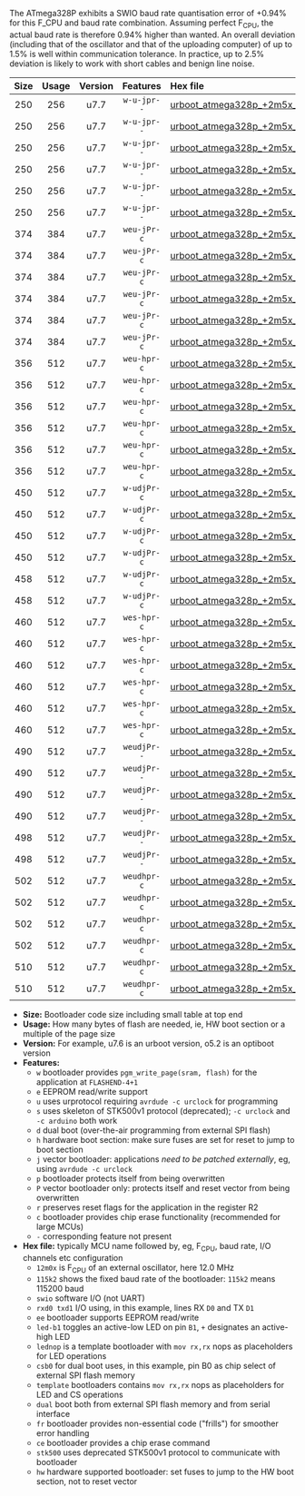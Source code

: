 The ATmega328P exhibits a SWIO baud rate quantisation error of +0.94% for this F_CPU and baud rate combination. Assuming perfect F<sub>CPU</sub>, the actual baud rate is therefore 0.94% higher than wanted. An overall deviation (including that of the oscillator and that of the uploading computer) of up to 1.5% is well within communication tolerance. In practice, up to 2.5% deviation is likely to work with short cables and benign line noise.

|Size|Usage|Version|Features|Hex file|
|:-:|:-:|:-:|:-:|:--|
|250|256|u7.7|`w-u-jpr--`|[urboot_atmega328p_+2m5x_++57k6_swio_rxd0_txd1_led+b1.hex](https://raw.githubusercontent.com/stefanrueger/urboot.hex/main/mcus/atmega328p/external_oscillator/fcpu_+2m5x/br_++57k6/urboot_atmega328p_+2m5x_++57k6_swio_rxd0_txd1_led+b1.hex)|
|250|256|u7.7|`w-u-jpr--`|[urboot_atmega328p_+2m5x_++57k6_swio_rxd0_txd1_led+b5.hex](https://raw.githubusercontent.com/stefanrueger/urboot.hex/main/mcus/atmega328p/external_oscillator/fcpu_+2m5x/br_++57k6/urboot_atmega328p_+2m5x_++57k6_swio_rxd0_txd1_led+b5.hex)|
|250|256|u7.7|`w-u-jpr--`|[urboot_atmega328p_+2m5x_++57k6_swio_rxd0_txd1_led+d5.hex](https://raw.githubusercontent.com/stefanrueger/urboot.hex/main/mcus/atmega328p/external_oscillator/fcpu_+2m5x/br_++57k6/urboot_atmega328p_+2m5x_++57k6_swio_rxd0_txd1_led+d5.hex)|
|250|256|u7.7|`w-u-jpr--`|[urboot_atmega328p_+2m5x_++57k6_swio_rxd0_txd1_led-b1.hex](https://raw.githubusercontent.com/stefanrueger/urboot.hex/main/mcus/atmega328p/external_oscillator/fcpu_+2m5x/br_++57k6/urboot_atmega328p_+2m5x_++57k6_swio_rxd0_txd1_led-b1.hex)|
|250|256|u7.7|`w-u-jpr--`|[urboot_atmega328p_+2m5x_++57k6_swio_rxd0_txd1_led-d5.hex](https://raw.githubusercontent.com/stefanrueger/urboot.hex/main/mcus/atmega328p/external_oscillator/fcpu_+2m5x/br_++57k6/urboot_atmega328p_+2m5x_++57k6_swio_rxd0_txd1_led-d5.hex)|
|250|256|u7.7|`w-u-jpr--`|[urboot_atmega328p_+2m5x_++57k6_swio_rxd0_txd1_lednop.hex](https://raw.githubusercontent.com/stefanrueger/urboot.hex/main/mcus/atmega328p/external_oscillator/fcpu_+2m5x/br_++57k6/urboot_atmega328p_+2m5x_++57k6_swio_rxd0_txd1_lednop.hex)|
|374|384|u7.7|`weu-jPr-c`|[urboot_atmega328p_+2m5x_++57k6_swio_rxd0_txd1_ee_led+b1_fr_ce.hex](https://raw.githubusercontent.com/stefanrueger/urboot.hex/main/mcus/atmega328p/external_oscillator/fcpu_+2m5x/br_++57k6/urboot_atmega328p_+2m5x_++57k6_swio_rxd0_txd1_ee_led+b1_fr_ce.hex)|
|374|384|u7.7|`weu-jPr-c`|[urboot_atmega328p_+2m5x_++57k6_swio_rxd0_txd1_ee_led+b5_fr_ce.hex](https://raw.githubusercontent.com/stefanrueger/urboot.hex/main/mcus/atmega328p/external_oscillator/fcpu_+2m5x/br_++57k6/urboot_atmega328p_+2m5x_++57k6_swio_rxd0_txd1_ee_led+b5_fr_ce.hex)|
|374|384|u7.7|`weu-jPr-c`|[urboot_atmega328p_+2m5x_++57k6_swio_rxd0_txd1_ee_led+d5_fr_ce.hex](https://raw.githubusercontent.com/stefanrueger/urboot.hex/main/mcus/atmega328p/external_oscillator/fcpu_+2m5x/br_++57k6/urboot_atmega328p_+2m5x_++57k6_swio_rxd0_txd1_ee_led+d5_fr_ce.hex)|
|374|384|u7.7|`weu-jPr-c`|[urboot_atmega328p_+2m5x_++57k6_swio_rxd0_txd1_ee_led-b1_fr_ce.hex](https://raw.githubusercontent.com/stefanrueger/urboot.hex/main/mcus/atmega328p/external_oscillator/fcpu_+2m5x/br_++57k6/urboot_atmega328p_+2m5x_++57k6_swio_rxd0_txd1_ee_led-b1_fr_ce.hex)|
|374|384|u7.7|`weu-jPr-c`|[urboot_atmega328p_+2m5x_++57k6_swio_rxd0_txd1_ee_led-d5_fr_ce.hex](https://raw.githubusercontent.com/stefanrueger/urboot.hex/main/mcus/atmega328p/external_oscillator/fcpu_+2m5x/br_++57k6/urboot_atmega328p_+2m5x_++57k6_swio_rxd0_txd1_ee_led-d5_fr_ce.hex)|
|374|384|u7.7|`weu-jPr-c`|[urboot_atmega328p_+2m5x_++57k6_swio_rxd0_txd1_ee_lednop_fr_ce.hex](https://raw.githubusercontent.com/stefanrueger/urboot.hex/main/mcus/atmega328p/external_oscillator/fcpu_+2m5x/br_++57k6/urboot_atmega328p_+2m5x_++57k6_swio_rxd0_txd1_ee_lednop_fr_ce.hex)|
|356|512|u7.7|`weu-hpr-c`|[urboot_atmega328p_+2m5x_++57k6_swio_rxd0_txd1_ee_led+b1_fr_ce_hw.hex](https://raw.githubusercontent.com/stefanrueger/urboot.hex/main/mcus/atmega328p/external_oscillator/fcpu_+2m5x/br_++57k6/urboot_atmega328p_+2m5x_++57k6_swio_rxd0_txd1_ee_led+b1_fr_ce_hw.hex)|
|356|512|u7.7|`weu-hpr-c`|[urboot_atmega328p_+2m5x_++57k6_swio_rxd0_txd1_ee_led+b5_fr_ce_hw.hex](https://raw.githubusercontent.com/stefanrueger/urboot.hex/main/mcus/atmega328p/external_oscillator/fcpu_+2m5x/br_++57k6/urboot_atmega328p_+2m5x_++57k6_swio_rxd0_txd1_ee_led+b5_fr_ce_hw.hex)|
|356|512|u7.7|`weu-hpr-c`|[urboot_atmega328p_+2m5x_++57k6_swio_rxd0_txd1_ee_led+d5_fr_ce_hw.hex](https://raw.githubusercontent.com/stefanrueger/urboot.hex/main/mcus/atmega328p/external_oscillator/fcpu_+2m5x/br_++57k6/urboot_atmega328p_+2m5x_++57k6_swio_rxd0_txd1_ee_led+d5_fr_ce_hw.hex)|
|356|512|u7.7|`weu-hpr-c`|[urboot_atmega328p_+2m5x_++57k6_swio_rxd0_txd1_ee_led-b1_fr_ce_hw.hex](https://raw.githubusercontent.com/stefanrueger/urboot.hex/main/mcus/atmega328p/external_oscillator/fcpu_+2m5x/br_++57k6/urboot_atmega328p_+2m5x_++57k6_swio_rxd0_txd1_ee_led-b1_fr_ce_hw.hex)|
|356|512|u7.7|`weu-hpr-c`|[urboot_atmega328p_+2m5x_++57k6_swio_rxd0_txd1_ee_led-d5_fr_ce_hw.hex](https://raw.githubusercontent.com/stefanrueger/urboot.hex/main/mcus/atmega328p/external_oscillator/fcpu_+2m5x/br_++57k6/urboot_atmega328p_+2m5x_++57k6_swio_rxd0_txd1_ee_led-d5_fr_ce_hw.hex)|
|356|512|u7.7|`weu-hpr-c`|[urboot_atmega328p_+2m5x_++57k6_swio_rxd0_txd1_ee_lednop_fr_ce_hw.hex](https://raw.githubusercontent.com/stefanrueger/urboot.hex/main/mcus/atmega328p/external_oscillator/fcpu_+2m5x/br_++57k6/urboot_atmega328p_+2m5x_++57k6_swio_rxd0_txd1_ee_lednop_fr_ce_hw.hex)|
|450|512|u7.7|`w-udjPr-c`|[urboot_atmega328p_+2m5x_++57k6_swio_rxd0_txd1_led+b1_csb0_dual_fr_ce.hex](https://raw.githubusercontent.com/stefanrueger/urboot.hex/main/mcus/atmega328p/external_oscillator/fcpu_+2m5x/br_++57k6/urboot_atmega328p_+2m5x_++57k6_swio_rxd0_txd1_led+b1_csb0_dual_fr_ce.hex)|
|450|512|u7.7|`w-udjPr-c`|[urboot_atmega328p_+2m5x_++57k6_swio_rxd0_txd1_led+d5_csb0_dual_fr_ce.hex](https://raw.githubusercontent.com/stefanrueger/urboot.hex/main/mcus/atmega328p/external_oscillator/fcpu_+2m5x/br_++57k6/urboot_atmega328p_+2m5x_++57k6_swio_rxd0_txd1_led+d5_csb0_dual_fr_ce.hex)|
|450|512|u7.7|`w-udjPr-c`|[urboot_atmega328p_+2m5x_++57k6_swio_rxd0_txd1_led-b1_csb0_dual_fr_ce.hex](https://raw.githubusercontent.com/stefanrueger/urboot.hex/main/mcus/atmega328p/external_oscillator/fcpu_+2m5x/br_++57k6/urboot_atmega328p_+2m5x_++57k6_swio_rxd0_txd1_led-b1_csb0_dual_fr_ce.hex)|
|450|512|u7.7|`w-udjPr-c`|[urboot_atmega328p_+2m5x_++57k6_swio_rxd0_txd1_led-d5_csb0_dual_fr_ce.hex](https://raw.githubusercontent.com/stefanrueger/urboot.hex/main/mcus/atmega328p/external_oscillator/fcpu_+2m5x/br_++57k6/urboot_atmega328p_+2m5x_++57k6_swio_rxd0_txd1_led-d5_csb0_dual_fr_ce.hex)|
|458|512|u7.7|`w-udjPr-c`|[urboot_atmega328p_+2m5x_++57k6_swio_rxd0_txd1_led+b1_csd5_dual_fr_ce.hex](https://raw.githubusercontent.com/stefanrueger/urboot.hex/main/mcus/atmega328p/external_oscillator/fcpu_+2m5x/br_++57k6/urboot_atmega328p_+2m5x_++57k6_swio_rxd0_txd1_led+b1_csd5_dual_fr_ce.hex)|
|458|512|u7.7|`w-udjPr-c`|[urboot_atmega328p_+2m5x_++57k6_swio_rxd0_txd1_template_dual_fr_ce.hex](https://raw.githubusercontent.com/stefanrueger/urboot.hex/main/mcus/atmega328p/external_oscillator/fcpu_+2m5x/br_++57k6/urboot_atmega328p_+2m5x_++57k6_swio_rxd0_txd1_template_dual_fr_ce.hex)|
|460|512|u7.7|`wes-hpr-c`|[urboot_atmega328p_+2m5x_++57k6_swio_rxd0_txd1_ee_led+b1_fr_ce_stk500_hw.hex](https://raw.githubusercontent.com/stefanrueger/urboot.hex/main/mcus/atmega328p/external_oscillator/fcpu_+2m5x/br_++57k6/urboot_atmega328p_+2m5x_++57k6_swio_rxd0_txd1_ee_led+b1_fr_ce_stk500_hw.hex)|
|460|512|u7.7|`wes-hpr-c`|[urboot_atmega328p_+2m5x_++57k6_swio_rxd0_txd1_ee_led+b5_fr_ce_stk500_hw.hex](https://raw.githubusercontent.com/stefanrueger/urboot.hex/main/mcus/atmega328p/external_oscillator/fcpu_+2m5x/br_++57k6/urboot_atmega328p_+2m5x_++57k6_swio_rxd0_txd1_ee_led+b5_fr_ce_stk500_hw.hex)|
|460|512|u7.7|`wes-hpr-c`|[urboot_atmega328p_+2m5x_++57k6_swio_rxd0_txd1_ee_led+d5_fr_ce_stk500_hw.hex](https://raw.githubusercontent.com/stefanrueger/urboot.hex/main/mcus/atmega328p/external_oscillator/fcpu_+2m5x/br_++57k6/urboot_atmega328p_+2m5x_++57k6_swio_rxd0_txd1_ee_led+d5_fr_ce_stk500_hw.hex)|
|460|512|u7.7|`wes-hpr-c`|[urboot_atmega328p_+2m5x_++57k6_swio_rxd0_txd1_ee_led-b1_fr_ce_stk500_hw.hex](https://raw.githubusercontent.com/stefanrueger/urboot.hex/main/mcus/atmega328p/external_oscillator/fcpu_+2m5x/br_++57k6/urboot_atmega328p_+2m5x_++57k6_swio_rxd0_txd1_ee_led-b1_fr_ce_stk500_hw.hex)|
|460|512|u7.7|`wes-hpr-c`|[urboot_atmega328p_+2m5x_++57k6_swio_rxd0_txd1_ee_led-d5_fr_ce_stk500_hw.hex](https://raw.githubusercontent.com/stefanrueger/urboot.hex/main/mcus/atmega328p/external_oscillator/fcpu_+2m5x/br_++57k6/urboot_atmega328p_+2m5x_++57k6_swio_rxd0_txd1_ee_led-d5_fr_ce_stk500_hw.hex)|
|460|512|u7.7|`wes-hpr-c`|[urboot_atmega328p_+2m5x_++57k6_swio_rxd0_txd1_ee_lednop_fr_ce_stk500_hw.hex](https://raw.githubusercontent.com/stefanrueger/urboot.hex/main/mcus/atmega328p/external_oscillator/fcpu_+2m5x/br_++57k6/urboot_atmega328p_+2m5x_++57k6_swio_rxd0_txd1_ee_lednop_fr_ce_stk500_hw.hex)|
|490|512|u7.7|`weudjPr--`|[urboot_atmega328p_+2m5x_++57k6_swio_rxd0_txd1_ee_led+b1_csb0_dual_fr.hex](https://raw.githubusercontent.com/stefanrueger/urboot.hex/main/mcus/atmega328p/external_oscillator/fcpu_+2m5x/br_++57k6/urboot_atmega328p_+2m5x_++57k6_swio_rxd0_txd1_ee_led+b1_csb0_dual_fr.hex)|
|490|512|u7.7|`weudjPr--`|[urboot_atmega328p_+2m5x_++57k6_swio_rxd0_txd1_ee_led+d5_csb0_dual_fr.hex](https://raw.githubusercontent.com/stefanrueger/urboot.hex/main/mcus/atmega328p/external_oscillator/fcpu_+2m5x/br_++57k6/urboot_atmega328p_+2m5x_++57k6_swio_rxd0_txd1_ee_led+d5_csb0_dual_fr.hex)|
|490|512|u7.7|`weudjPr--`|[urboot_atmega328p_+2m5x_++57k6_swio_rxd0_txd1_ee_led-b1_csb0_dual_fr.hex](https://raw.githubusercontent.com/stefanrueger/urboot.hex/main/mcus/atmega328p/external_oscillator/fcpu_+2m5x/br_++57k6/urboot_atmega328p_+2m5x_++57k6_swio_rxd0_txd1_ee_led-b1_csb0_dual_fr.hex)|
|490|512|u7.7|`weudjPr--`|[urboot_atmega328p_+2m5x_++57k6_swio_rxd0_txd1_ee_led-d5_csb0_dual_fr.hex](https://raw.githubusercontent.com/stefanrueger/urboot.hex/main/mcus/atmega328p/external_oscillator/fcpu_+2m5x/br_++57k6/urboot_atmega328p_+2m5x_++57k6_swio_rxd0_txd1_ee_led-d5_csb0_dual_fr.hex)|
|498|512|u7.7|`weudjPr--`|[urboot_atmega328p_+2m5x_++57k6_swio_rxd0_txd1_ee_led+b1_csd5_dual_fr.hex](https://raw.githubusercontent.com/stefanrueger/urboot.hex/main/mcus/atmega328p/external_oscillator/fcpu_+2m5x/br_++57k6/urboot_atmega328p_+2m5x_++57k6_swio_rxd0_txd1_ee_led+b1_csd5_dual_fr.hex)|
|498|512|u7.7|`weudjPr--`|[urboot_atmega328p_+2m5x_++57k6_swio_rxd0_txd1_ee_template_dual_fr.hex](https://raw.githubusercontent.com/stefanrueger/urboot.hex/main/mcus/atmega328p/external_oscillator/fcpu_+2m5x/br_++57k6/urboot_atmega328p_+2m5x_++57k6_swio_rxd0_txd1_ee_template_dual_fr.hex)|
|502|512|u7.7|`weudhpr-c`|[urboot_atmega328p_+2m5x_++57k6_swio_rxd0_txd1_ee_led+b1_csb0_dual_fr_ce_hw.hex](https://raw.githubusercontent.com/stefanrueger/urboot.hex/main/mcus/atmega328p/external_oscillator/fcpu_+2m5x/br_++57k6/urboot_atmega328p_+2m5x_++57k6_swio_rxd0_txd1_ee_led+b1_csb0_dual_fr_ce_hw.hex)|
|502|512|u7.7|`weudhpr-c`|[urboot_atmega328p_+2m5x_++57k6_swio_rxd0_txd1_ee_led+d5_csb0_dual_fr_ce_hw.hex](https://raw.githubusercontent.com/stefanrueger/urboot.hex/main/mcus/atmega328p/external_oscillator/fcpu_+2m5x/br_++57k6/urboot_atmega328p_+2m5x_++57k6_swio_rxd0_txd1_ee_led+d5_csb0_dual_fr_ce_hw.hex)|
|502|512|u7.7|`weudhpr-c`|[urboot_atmega328p_+2m5x_++57k6_swio_rxd0_txd1_ee_led-b1_csb0_dual_fr_ce_hw.hex](https://raw.githubusercontent.com/stefanrueger/urboot.hex/main/mcus/atmega328p/external_oscillator/fcpu_+2m5x/br_++57k6/urboot_atmega328p_+2m5x_++57k6_swio_rxd0_txd1_ee_led-b1_csb0_dual_fr_ce_hw.hex)|
|502|512|u7.7|`weudhpr-c`|[urboot_atmega328p_+2m5x_++57k6_swio_rxd0_txd1_ee_led-d5_csb0_dual_fr_ce_hw.hex](https://raw.githubusercontent.com/stefanrueger/urboot.hex/main/mcus/atmega328p/external_oscillator/fcpu_+2m5x/br_++57k6/urboot_atmega328p_+2m5x_++57k6_swio_rxd0_txd1_ee_led-d5_csb0_dual_fr_ce_hw.hex)|
|510|512|u7.7|`weudhpr-c`|[urboot_atmega328p_+2m5x_++57k6_swio_rxd0_txd1_ee_led+b1_csd5_dual_fr_ce_hw.hex](https://raw.githubusercontent.com/stefanrueger/urboot.hex/main/mcus/atmega328p/external_oscillator/fcpu_+2m5x/br_++57k6/urboot_atmega328p_+2m5x_++57k6_swio_rxd0_txd1_ee_led+b1_csd5_dual_fr_ce_hw.hex)|
|510|512|u7.7|`weudhpr-c`|[urboot_atmega328p_+2m5x_++57k6_swio_rxd0_txd1_ee_template_dual_fr_ce_hw.hex](https://raw.githubusercontent.com/stefanrueger/urboot.hex/main/mcus/atmega328p/external_oscillator/fcpu_+2m5x/br_++57k6/urboot_atmega328p_+2m5x_++57k6_swio_rxd0_txd1_ee_template_dual_fr_ce_hw.hex)|

- **Size:** Bootloader code size including small table at top end
- **Usage:** How many bytes of flash are needed, ie, HW boot section or a multiple of the page size
- **Version:** For example, u7.6 is an urboot version, o5.2 is an optiboot version
- **Features:**
  + `w` bootloader provides `pgm_write_page(sram, flash)` for the application at `FLASHEND-4+1`
  + `e` EEPROM read/write support
  + `u` uses urprotocol requiring `avrdude -c urclock` for programming
  + `s` uses skeleton of STK500v1 protocol (deprecated); `-c urclock` and `-c arduino` both work
  + `d` dual boot (over-the-air programming from external SPI flash)
  + `h` hardware boot section: make sure fuses are set for reset to jump to boot section
  + `j` vector bootloader: applications *need to be patched externally*, eg, using `avrdude -c urclock`
  + `p` bootloader protects itself from being overwritten
  + `P` vector bootloader only: protects itself and reset vector from being overwritten
  + `r` preserves reset flags for the application in the register R2
  + `c` bootloader provides chip erase functionality (recommended for large MCUs)
  + `-` corresponding feature not present
- **Hex file:** typically MCU name followed by, eg, F<sub>CPU</sub>, baud rate, I/O channels etc configuration
  + `12m0x` is F<sub>CPU</sub> of an external oscillator, here 12.0 MHz
  + `115k2` shows the fixed baud rate of the bootloader: `115k2` means 115200 baud
  + `swio` software I/O (not UART)
  + `rxd0 txd1` I/O using, in this example, lines RX `D0` and TX `D1`
  + `ee` bootloader supports EEPROM read/write
  + `led-b1` toggles an active-low LED on pin `B1`, `+` designates an active-high LED
  + `lednop` is a template bootloader with `mov rx,rx` nops as placeholders for LED operations
  + `csb0` for dual boot uses, in this example, pin B0 as chip select of external SPI flash memory
  + `template` bootloaders contains `mov rx,rx` nops as placeholders for LED and CS operations
  + `dual` boot both from external SPI flash memory and from serial interface
  + `fr` bootloader provides non-essential code ("frills") for smoother error handling
  + `ce` bootloader provides a chip erase command
  + `stk500` uses deprecated STK500v1 protocol to communicate with bootloader
  + `hw` hardware supported bootloader: set fuses to jump to the HW boot section, not to reset vector
